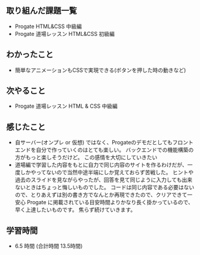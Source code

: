 ## 取り組んだ課題一覧
- Progate HTML&CSS 中級編
- Progate 道場レッスン HTML&CSS 初級編
## わかったこと
- 簡単なアニメーションもCSSで実現できる(ボタンを押した時の動きなど)
## 次やること
- Progate 道場レッスン HTML & CSS 中級編
## 感じたこと
- 自サーバー(オンプレ or 仮想) ではなく、Progateのデモだとしてもフロントエンドを自分で作っていくのはとても楽しい。
  バックエンドでの機能構築の方がもっと楽しそうだけど。 
  この感情を大切にしていきたい
- 道場編で学習した内容をもとに自力で同じ内容のサイトを作るわけだが、一度しかやってないので当然中途半端にしか覚えておらず苦戦した。
  ヒントや過去のスライドを見ながらやったが、回答を見て同じように入力しても出来ないときはちょっと悔しいものでした。
  コードは同じ内容である必要はないので、とりあえずは別の書き方でなんとか再現できたので、クリアできて一安心
  Progate に掲載されている目安時間よりかなり長く掛かっているので、早く上達したいものです。
  焦らず続けていきます。
## 学習時間
- 6.5 時間 (合計時間 13.5時間)
